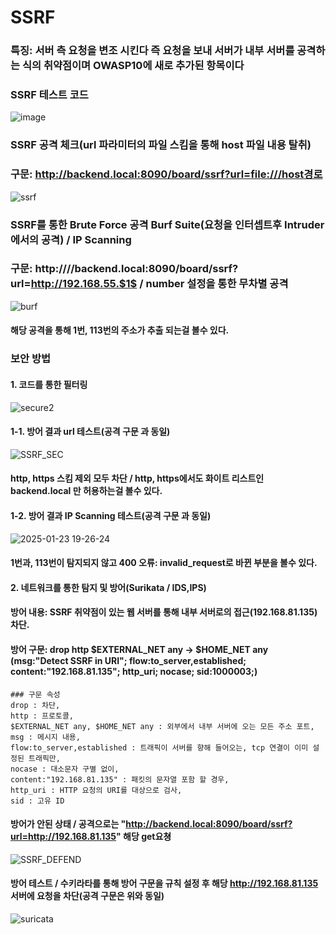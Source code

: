 # SSRF
### 특징: 서버 측 요청을 변조 시킨다 즉 요청을 보내 서버가 내부 서버를 공격하는 식의 취약점이며 OWASP10에 새로 추가된 항목이다 
### SSRF 테스트 코드
![image](https://github.com/user-attachments/assets/80aa2687-61a4-4cd3-98b9-b585914505b5)
### SSRF 공격 체크(url 파라미터의 파일 스킴을 통해 host 파일 내용 탈취)  
### 구문: http://backend.local:8090/board/ssrf?url=file:///host경로
![ssrf](https://github.com/user-attachments/assets/7cecdccc-d681-4c6d-a1ab-384c34614c05)
### SSRF를 통한 Brute Force 공격 Burf Suite(요청을 인터셉트후 Intruder에서의 공격) / IP Scanning
### 구문: http:////backend.local:8090/board/ssrf?url=http://192.168.55.$1$ / number 설정을 통한 무차별 공격
![burf](https://github.com/user-attachments/assets/bfb0562c-e743-4d99-9a0c-28b2e78d7b13)
#### 해당 공격을 통해 1번, 113번의 주소가 추출 되는걸 볼수 있다.  
### 보안 방법  
#### 1. 코드를 통한 필터링
![secure2](https://github.com/user-attachments/assets/55273f26-25ad-47e2-bbe9-8744f3333849)
#### 1-1. 방어 결과 url 테스트(공격 구문 과 동일)    
![SSRF_SEC](https://github.com/user-attachments/assets/ff7ff35b-a395-49de-9eb9-a82f1e262476)  
#### http, https 스킴 제외 모두 차단 / http, https에서도 화이트 리스트인 backend.local 만 허용하는걸 볼수 있다.  
#### 1-2. 방어 결과 IP Scanning 테스트(공격 구문 과 동일)     
![2025-01-23 19-26-24](https://github.com/user-attachments/assets/b27c7318-81db-457f-9746-06c6e17b7151)
#### 1번과, 113번이 탐지되지 않고 400 오류: invalid_request로 바뀐 부분을 볼수 있다.
#### 2. 네트워크를 통한 탐지 및 방어(Surikata / IDS,IPS)
#### 방어 내용: SSRF 취약점이 있는 웹 서버를 통해 내부 서버로의 접근(192.168.81.135) 차단.
#### 방어 구문: drop http $EXTERNAL_NET any -> $HOME_NET any (msg:"Detect SSRF in URI"; flow:to_server,established; content:"192.168.81.135"; http_uri; nocase; sid:1000003;)
```
### 구문 속성 
drop : 차단,
http : 프로토콜,
$EXTERNAL_NET any, $HOME_NET any : 외부에서 내부 서버에 오는 모든 주소 포트,
msg : 메시지 내용,
flow:to_server,established : 트래픽이 서버를 향해 들어오는, tcp 연결이 이미 설정된 트래픽만,
nocase : 대소문자 구별 없이,
content:"192.168.81.135" : 패킷의 문자열 포함 할 경우,
http_uri : HTTP 요청의 URI를 대상으로 검사,
sid : 고유 ID
```
#### 방어가 안된 상태 / 공격으로는 "http://backend.local:8090/board/ssrf?url=http://192.168.81.135" 해당 get요쳥
![SSRF_DEFEND](https://github.com/user-attachments/assets/53c357f7-006a-4e30-bbe1-3e31a3dbf393)
#### 방어 테스트 / 수키라타를 통해 방어 구문을 규칙 설정 후 해당 http://192.168.81.135 서버에 요청을 차단(공격 구문은 위와 동일)
![suricata](https://github.com/user-attachments/assets/e23b6ba5-ceb4-4551-afc0-b21434c1974a)







